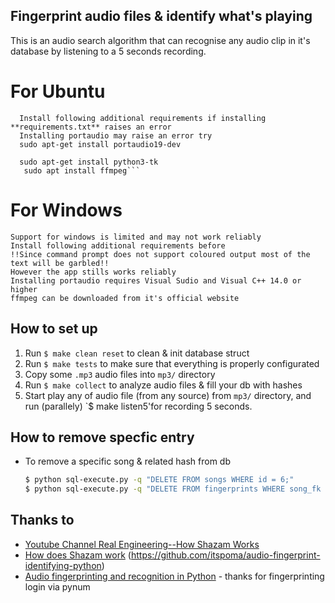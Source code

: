 ## Fingerprint audio files & identify what's playing
   This is an audio search algorithm that can recognise any audio clip in it's database by listening to a 5 seconds recording.
   # For Ubuntu
      Install following additional requirements if installing  **requirements.txt** raises an error
      Installing portaudio may raise an error try 
      sudo apt-get install portaudio19-dev
      
      sudo apt-get install python3-tk
       sudo apt install ffmpeg```
    
   # For Windows
    Support for windows is limited and may not work reliably 
    Install following additional requirements before
    !!Since command prompt does not support coloured output most of the text will be garbled!!
    However the app stills works reliably
    Installing portaudio requires Visual Sudio and Visual C++ 14.0 or higher
    ffmpeg can be downloaded from it's official website



## How to set up 

1. Run `$ make clean reset` to clean & init database struct
2. Run `$ make tests` to make sure that everything is properly configurated
3. Copy some `.mp3` audio files into `mp3/` directory
4. Run `$ make collect` to analyze audio files & fill your db with hashes
5. Start play any of audio file (from any source) from `mp3/` directory, and run (parallely) `$ make listen5'for recording 5 seconds.


## How to remove specfic entry
- To remove a specific song & related hash from db

  ```bash
  $ python sql-execute.py -q "DELETE FROM songs WHERE id = 6;"
  $ python sql-execute.py -q "DELETE FROM fingerprints WHERE song_fk = 6;"
  ```

## Thanks to
- [Youtube Channel Real Engineering--How Shazam Works](https://www.youtube.com/watch?v=kMNSAhsyiDg)
- [How does Shazam work](http://coding-geek.com/how-shazam-works)
  (https://github.com/itspoma/audio-fingerprint-identifying-python)
- [Audio fingerprinting and recognition in Python](https://github.com/worldveil/dejavu) - thanks for fingerprinting login via   pynum

